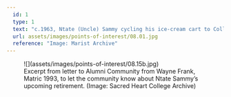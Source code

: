 ```yaml
---
  id: 1
  type: 1
  text: "c.1963, Ntate (Uncle) Sammy cycling his ice-cream cart to College, pictured at the junction of Eckstein and Innes Streets."
  url: assets/images/points-of-interest/08.01.jpg
  reference: "Image: Marist Archive"
---
```


<figure>![](assets/images/points-of-interest/08.15b.jpg)

<figcaption>Excerpt from letter to Alumni Community from Wayne Frank, Matric 1993, to let the community know about Ntate Sammy’s upcoming retirement. (Image: Sacred Heart College Archive)</figcaption>

</figure>
        